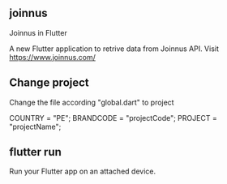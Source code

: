 ## joinnus
Joinnus in Flutter

A new Flutter application to retrive data from Joinnus API.
Visit https://www.joinnus.com/ 

## Change project
Change the file according "global.dart" to project

COUNTRY = "PE";
BRANDCODE = "projectCode";
PROJECT = "projectName";

## flutter run 
Run your Flutter app on an attached device.

<!-- ## Getting Started

This project is a starting point for a Flutter application.

A few resources to get you started if this is your first Flutter project:

- [Lab: Write your first Flutter app](https://flutter.dev/docs/get-started/codelab)
- [Cookbook: Useful Flutter samples](https://flutter.dev/docs/cookbook)

For help getting started with Flutter, view our 
[online documentation](https://flutter.dev/docs), which offers tutorials, 
samples, guidance on mobile development, and a full API reference. -->
